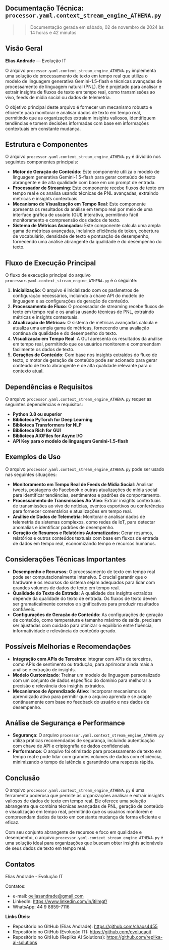 ## Documentação Técnica: `processor.yaml.context_stream_engine_ATHENA.py`

>> Documentação gerada em sábado, 02 de novembro de 2024 às 14 horas e 42 minutos

## Visão Geral

**Elias Andrade** — Evolução IT

O arquivo `processor.yaml.context_stream_engine_ATHENA.py` implementa uma solução de processamento de texto em tempo real que utiliza o modelo de linguagem generativa Gemini-1.5-flash e técnicas avançadas de processamento de linguagem natural (PNL). Ele é projetado para analisar e extrair insights de fluxos de texto em tempo real, como transmissões ao vivo, feeds de mídia social ou dados de telemetria.

O objetivo principal deste arquivo é fornecer um mecanismo robusto e eficiente para monitorar e analisar dados de texto em tempo real, permitindo que as organizações extraiam insights valiosos, identifiquem tendências e tomem decisões informadas com base em informações contextuais em constante mudança.

## Estrutura e Componentes

O arquivo `processor.yaml.context_stream_engine_ATHENA.py` é dividido nos seguintes componentes principais:

- **Motor de Geração de Conteúdo**: Este componente utiliza o modelo de linguagem generativa Gemini-1.5-flash para gerar conteúdo de texto abrangente e de alta qualidade com base em um prompt de entrada.
- **Processador de Streaming**: Este componente recebe fluxos de texto em tempo real e os analisa usando técnicas de PNL avançadas, extraindo métricas e insights contextuais.
- **Mecanismo de Visualização em Tempo Real**: Este componente apresenta os resultados da análise em tempo real por meio de uma interface gráfica de usuário (GUI) interativa, permitindo fácil monitoramento e compreensão dos dados de texto.
- **Sistema de Métricas Avançadas**: Este componente calcula uma ampla gama de métricas avançadas, incluindo eficiência de token, cobertura de vocabulário, densidade de texto e pontuação de desempenho, fornecendo uma análise abrangente da qualidade e do desempenho do texto.

## Fluxo de Execução Principal

O fluxo de execução principal do arquivo `processor.yaml.context_stream_engine_ATHENA.py` é o seguinte:

1. **Inicialização**: O arquivo é inicializado com os parâmetros de configuração necessários, incluindo a chave API do modelo de linguagem e as configurações de geração de conteúdo.
2. **Processamento de Fluxo**: O processador de streaming recebe fluxos de texto em tempo real e os analisa usando técnicas de PNL, extraindo métricas e insights contextuais.
3. **Atualização de Métricas**: O sistema de métricas avançadas calcula e atualiza uma ampla gama de métricas, fornecendo uma avaliação contínua da qualidade e do desempenho do texto.
4. **Visualização em Tempo Real**: A GUI apresenta os resultados da análise em tempo real, permitindo que os usuários monitorem e compreendam facilmente os dados de texto.
5. **Gerações de Conteúdo**: Com base nos insights extraídos do fluxo de texto, o motor de geração de conteúdo pode ser acionado para gerar conteúdo de texto abrangente e de alta qualidade relevante para o contexto atual.

## Dependências e Requisitos

O arquivo `processor.yaml.context_stream_engine_ATHENA.py` requer as seguintes dependências e requisitos:

- **Python 3.8 ou superior**
- **Biblioteca PyTorch for Deep Learning**
- **Biblioteca Transformers for NLP**
- **Biblioteca Rich for GUI**
- **Biblioteca AIOFiles for Async I/O**
- **API Key para o modelo de linguagem Gemini-1.5-flash**

## Exemplos de Uso

O arquivo `processor.yaml.context_stream_engine_ATHENA.py` pode ser usado nas seguintes situações:

- **Monitoramento em Tempo Real de Feeds de Mídia Social**: Analisar tweets, postagens do Facebook e outras atualizações de mídia social para identificar tendências, sentimentos e padrões de comportamento.
- **Processamento de Transmissões Ao Vivo**: Extrair insights contextuais de transmissões ao vivo de notícias, eventos esportivos ou conferências para fornecer comentários e atualizações em tempo real.
- **Análise de Dados de Telemetria**: Monitorar e analisar dados de telemetria de sistemas complexos, como redes de IoT, para detectar anomalias e identificar padrões de desempenho.
- **Geração de Resumos e Relatórios Automatizados**: Gerar resumos, relatórios e outros conteúdos textuais com base em fluxos de entrada de dados em tempo real, economizando tempo e recursos humanos.

## Considerações Técnicas Importantes

- **Desempenho e Recursos**: O processamento de texto em tempo real pode ser computacionalmente intensivo. É crucial garantir que o hardware e os recursos do sistema sejam adequados para lidar com grandes volumes de dados de texto em tempo real.
- **Qualidade do Texto de Entrada**: A qualidade dos insights extraídos depende da qualidade do texto de entrada. Os fluxos de texto devem ser gramaticalmente corretos e significativos para produzir resultados confiáveis.
- **Configurações de Geração de Conteúdo**: As configurações de geração de conteúdo, como temperatura e tamanho máximo de saída, precisam ser ajustadas com cuidado para otimizar o equilíbrio entre fluência, informatividade e relevância do conteúdo gerado.

## Possíveis Melhorias e Recomendações

- **Integração com APIs de Terceiros**: Integrar com APIs de terceiros, como APIs de sentimento ou tradução, para aprimorar ainda mais a análise e extração de insights.
- **Modelo Customizado**: Treinar um modelo de linguagem personalizado com um conjunto de dados específico do domínio para melhorar a precisão e relevância dos insights extraídos.
- **Mecanismos de Aprendizado Ativo**: Incorporar mecanismos de aprendizado ativo para permitir que o arquivo aprenda e se adapte continuamente com base no feedback do usuário e nos dados de desempenho.

## Análise de Segurança e Performance

- **Segurança**: O arquivo `processor.yaml.context_stream_engine_ATHENA.py` utiliza práticas recomendadas de segurança, incluindo autenticação com chave de API e criptografia de dados confidenciais.
- **Performance**: O arquivo foi otimizado para processamento de texto em tempo real e pode lidar com grandes volumes de dados com eficiência, minimizando o tempo de latência e garantindo uma resposta rápida.

## Conclusão

O arquivo `processor.yaml.context_stream_engine_ATHENA.py` é uma ferramenta poderosa que permite às organizações analisar e extrair insights valiosos de dados de texto em tempo real. Ele oferece uma solução abrangente que combina técnicas avançadas de PNL, geração de conteúdo e visualização em tempo real, permitindo que os usuários monitorem e compreendam dados de texto em constante mudança de forma eficiente e eficaz.

Com seu conjunto abrangente de recursos e foco em qualidade e desempenho, o arquivo `processor.yaml.context_stream_engine_ATHENA.py` é uma solução ideal para organizações que buscam obter insights acionáveis de seus dados de texto em tempo real.

## Contatos

Elias Andrade - Evolução IT

Contatos:

- e-mail: oeliasandrade@gmail.com
- LinkedIn: https://www.linkedin.com/in/itilmgf/
- WhatsApp: 44 9 8859-7116

**Links Úteis:**

- Repositório no GitHub (Elias Andrade): https://github.com/chaos4455
- Repositório no GitHub (Evolução IT): https://github.com/evolucaoit
- Repositório no GitHub (Replika AI Solutions): https://github.com/replika-ai-solutions